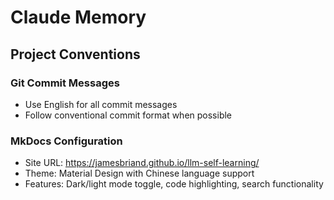 # Claude Memory

## Project Conventions

### Git Commit Messages
- Use English for all commit messages
- Follow conventional commit format when possible

### MkDocs Configuration
- Site URL: https://jamesbriand.github.io/llm-self-learning/
- Theme: Material Design with Chinese language support
- Features: Dark/light mode toggle, code highlighting, search functionality